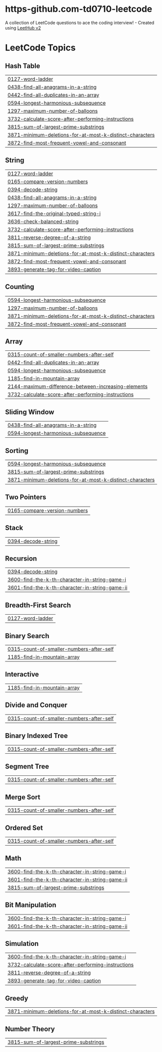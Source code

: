 # https-github.com-td0710-leetcode
A collection of LeetCode questions to ace the coding interview! - Created using [LeetHub v2](https://github.com/arunbhardwaj/LeetHub-2.0)

<!---LeetCode Topics Start-->
# LeetCode Topics
## Hash Table
|  |
| ------- |
| [0127-word-ladder](https://github.com/td0710/https-github.com-td0710-leetcode/tree/master/0127-word-ladder) |
| [0438-find-all-anagrams-in-a-string](https://github.com/td0710/https-github.com-td0710-leetcode/tree/master/0438-find-all-anagrams-in-a-string) |
| [0442-find-all-duplicates-in-an-array](https://github.com/td0710/https-github.com-td0710-leetcode/tree/master/0442-find-all-duplicates-in-an-array) |
| [0594-longest-harmonious-subsequence](https://github.com/td0710/https-github.com-td0710-leetcode/tree/master/0594-longest-harmonious-subsequence) |
| [1297-maximum-number-of-balloons](https://github.com/td0710/https-github.com-td0710-leetcode/tree/master/1297-maximum-number-of-balloons) |
| [3732-calculate-score-after-performing-instructions](https://github.com/td0710/https-github.com-td0710-leetcode/tree/master/3732-calculate-score-after-performing-instructions) |
| [3815-sum-of-largest-prime-substrings](https://github.com/td0710/https-github.com-td0710-leetcode/tree/master/3815-sum-of-largest-prime-substrings) |
| [3871-minimum-deletions-for-at-most-k-distinct-characters](https://github.com/td0710/https-github.com-td0710-leetcode/tree/master/3871-minimum-deletions-for-at-most-k-distinct-characters) |
| [3872-find-most-frequent-vowel-and-consonant](https://github.com/td0710/https-github.com-td0710-leetcode/tree/master/3872-find-most-frequent-vowel-and-consonant) |
## String
|  |
| ------- |
| [0127-word-ladder](https://github.com/td0710/https-github.com-td0710-leetcode/tree/master/0127-word-ladder) |
| [0165-compare-version-numbers](https://github.com/td0710/https-github.com-td0710-leetcode/tree/master/0165-compare-version-numbers) |
| [0394-decode-string](https://github.com/td0710/https-github.com-td0710-leetcode/tree/master/0394-decode-string) |
| [0438-find-all-anagrams-in-a-string](https://github.com/td0710/https-github.com-td0710-leetcode/tree/master/0438-find-all-anagrams-in-a-string) |
| [1297-maximum-number-of-balloons](https://github.com/td0710/https-github.com-td0710-leetcode/tree/master/1297-maximum-number-of-balloons) |
| [3617-find-the-original-typed-string-i](https://github.com/td0710/https-github.com-td0710-leetcode/tree/master/3617-find-the-original-typed-string-i) |
| [3636-check-balanced-string](https://github.com/td0710/https-github.com-td0710-leetcode/tree/master/3636-check-balanced-string) |
| [3732-calculate-score-after-performing-instructions](https://github.com/td0710/https-github.com-td0710-leetcode/tree/master/3732-calculate-score-after-performing-instructions) |
| [3811-reverse-degree-of-a-string](https://github.com/td0710/https-github.com-td0710-leetcode/tree/master/3811-reverse-degree-of-a-string) |
| [3815-sum-of-largest-prime-substrings](https://github.com/td0710/https-github.com-td0710-leetcode/tree/master/3815-sum-of-largest-prime-substrings) |
| [3871-minimum-deletions-for-at-most-k-distinct-characters](https://github.com/td0710/https-github.com-td0710-leetcode/tree/master/3871-minimum-deletions-for-at-most-k-distinct-characters) |
| [3872-find-most-frequent-vowel-and-consonant](https://github.com/td0710/https-github.com-td0710-leetcode/tree/master/3872-find-most-frequent-vowel-and-consonant) |
| [3893-generate-tag-for-video-caption](https://github.com/td0710/https-github.com-td0710-leetcode/tree/master/3893-generate-tag-for-video-caption) |
## Counting
|  |
| ------- |
| [0594-longest-harmonious-subsequence](https://github.com/td0710/https-github.com-td0710-leetcode/tree/master/0594-longest-harmonious-subsequence) |
| [1297-maximum-number-of-balloons](https://github.com/td0710/https-github.com-td0710-leetcode/tree/master/1297-maximum-number-of-balloons) |
| [3871-minimum-deletions-for-at-most-k-distinct-characters](https://github.com/td0710/https-github.com-td0710-leetcode/tree/master/3871-minimum-deletions-for-at-most-k-distinct-characters) |
| [3872-find-most-frequent-vowel-and-consonant](https://github.com/td0710/https-github.com-td0710-leetcode/tree/master/3872-find-most-frequent-vowel-and-consonant) |
## Array
|  |
| ------- |
| [0315-count-of-smaller-numbers-after-self](https://github.com/td0710/https-github.com-td0710-leetcode/tree/master/0315-count-of-smaller-numbers-after-self) |
| [0442-find-all-duplicates-in-an-array](https://github.com/td0710/https-github.com-td0710-leetcode/tree/master/0442-find-all-duplicates-in-an-array) |
| [0594-longest-harmonious-subsequence](https://github.com/td0710/https-github.com-td0710-leetcode/tree/master/0594-longest-harmonious-subsequence) |
| [1185-find-in-mountain-array](https://github.com/td0710/https-github.com-td0710-leetcode/tree/master/1185-find-in-mountain-array) |
| [2144-maximum-difference-between-increasing-elements](https://github.com/td0710/https-github.com-td0710-leetcode/tree/master/2144-maximum-difference-between-increasing-elements) |
| [3732-calculate-score-after-performing-instructions](https://github.com/td0710/https-github.com-td0710-leetcode/tree/master/3732-calculate-score-after-performing-instructions) |
## Sliding Window
|  |
| ------- |
| [0438-find-all-anagrams-in-a-string](https://github.com/td0710/https-github.com-td0710-leetcode/tree/master/0438-find-all-anagrams-in-a-string) |
| [0594-longest-harmonious-subsequence](https://github.com/td0710/https-github.com-td0710-leetcode/tree/master/0594-longest-harmonious-subsequence) |
## Sorting
|  |
| ------- |
| [0594-longest-harmonious-subsequence](https://github.com/td0710/https-github.com-td0710-leetcode/tree/master/0594-longest-harmonious-subsequence) |
| [3815-sum-of-largest-prime-substrings](https://github.com/td0710/https-github.com-td0710-leetcode/tree/master/3815-sum-of-largest-prime-substrings) |
| [3871-minimum-deletions-for-at-most-k-distinct-characters](https://github.com/td0710/https-github.com-td0710-leetcode/tree/master/3871-minimum-deletions-for-at-most-k-distinct-characters) |
## Two Pointers
|  |
| ------- |
| [0165-compare-version-numbers](https://github.com/td0710/https-github.com-td0710-leetcode/tree/master/0165-compare-version-numbers) |
## Stack
|  |
| ------- |
| [0394-decode-string](https://github.com/td0710/https-github.com-td0710-leetcode/tree/master/0394-decode-string) |
## Recursion
|  |
| ------- |
| [0394-decode-string](https://github.com/td0710/https-github.com-td0710-leetcode/tree/master/0394-decode-string) |
| [3600-find-the-k-th-character-in-string-game-i](https://github.com/td0710/https-github.com-td0710-leetcode/tree/master/3600-find-the-k-th-character-in-string-game-i) |
| [3601-find-the-k-th-character-in-string-game-ii](https://github.com/td0710/https-github.com-td0710-leetcode/tree/master/3601-find-the-k-th-character-in-string-game-ii) |
## Breadth-First Search
|  |
| ------- |
| [0127-word-ladder](https://github.com/td0710/https-github.com-td0710-leetcode/tree/master/0127-word-ladder) |
## Binary Search
|  |
| ------- |
| [0315-count-of-smaller-numbers-after-self](https://github.com/td0710/https-github.com-td0710-leetcode/tree/master/0315-count-of-smaller-numbers-after-self) |
| [1185-find-in-mountain-array](https://github.com/td0710/https-github.com-td0710-leetcode/tree/master/1185-find-in-mountain-array) |
## Interactive
|  |
| ------- |
| [1185-find-in-mountain-array](https://github.com/td0710/https-github.com-td0710-leetcode/tree/master/1185-find-in-mountain-array) |
## Divide and Conquer
|  |
| ------- |
| [0315-count-of-smaller-numbers-after-self](https://github.com/td0710/https-github.com-td0710-leetcode/tree/master/0315-count-of-smaller-numbers-after-self) |
## Binary Indexed Tree
|  |
| ------- |
| [0315-count-of-smaller-numbers-after-self](https://github.com/td0710/https-github.com-td0710-leetcode/tree/master/0315-count-of-smaller-numbers-after-self) |
## Segment Tree
|  |
| ------- |
| [0315-count-of-smaller-numbers-after-self](https://github.com/td0710/https-github.com-td0710-leetcode/tree/master/0315-count-of-smaller-numbers-after-self) |
## Merge Sort
|  |
| ------- |
| [0315-count-of-smaller-numbers-after-self](https://github.com/td0710/https-github.com-td0710-leetcode/tree/master/0315-count-of-smaller-numbers-after-self) |
## Ordered Set
|  |
| ------- |
| [0315-count-of-smaller-numbers-after-self](https://github.com/td0710/https-github.com-td0710-leetcode/tree/master/0315-count-of-smaller-numbers-after-self) |
## Math
|  |
| ------- |
| [3600-find-the-k-th-character-in-string-game-i](https://github.com/td0710/https-github.com-td0710-leetcode/tree/master/3600-find-the-k-th-character-in-string-game-i) |
| [3601-find-the-k-th-character-in-string-game-ii](https://github.com/td0710/https-github.com-td0710-leetcode/tree/master/3601-find-the-k-th-character-in-string-game-ii) |
| [3815-sum-of-largest-prime-substrings](https://github.com/td0710/https-github.com-td0710-leetcode/tree/master/3815-sum-of-largest-prime-substrings) |
## Bit Manipulation
|  |
| ------- |
| [3600-find-the-k-th-character-in-string-game-i](https://github.com/td0710/https-github.com-td0710-leetcode/tree/master/3600-find-the-k-th-character-in-string-game-i) |
| [3601-find-the-k-th-character-in-string-game-ii](https://github.com/td0710/https-github.com-td0710-leetcode/tree/master/3601-find-the-k-th-character-in-string-game-ii) |
## Simulation
|  |
| ------- |
| [3600-find-the-k-th-character-in-string-game-i](https://github.com/td0710/https-github.com-td0710-leetcode/tree/master/3600-find-the-k-th-character-in-string-game-i) |
| [3732-calculate-score-after-performing-instructions](https://github.com/td0710/https-github.com-td0710-leetcode/tree/master/3732-calculate-score-after-performing-instructions) |
| [3811-reverse-degree-of-a-string](https://github.com/td0710/https-github.com-td0710-leetcode/tree/master/3811-reverse-degree-of-a-string) |
| [3893-generate-tag-for-video-caption](https://github.com/td0710/https-github.com-td0710-leetcode/tree/master/3893-generate-tag-for-video-caption) |
## Greedy
|  |
| ------- |
| [3871-minimum-deletions-for-at-most-k-distinct-characters](https://github.com/td0710/https-github.com-td0710-leetcode/tree/master/3871-minimum-deletions-for-at-most-k-distinct-characters) |
## Number Theory
|  |
| ------- |
| [3815-sum-of-largest-prime-substrings](https://github.com/td0710/https-github.com-td0710-leetcode/tree/master/3815-sum-of-largest-prime-substrings) |
<!---LeetCode Topics End-->